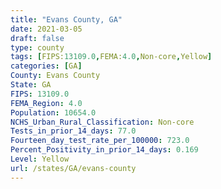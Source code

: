 ```yaml
---
title: "Evans County, GA"
date: 2021-03-05
draft: false
type: county
tags: [FIPS:13109.0,FEMA:4.0,Non-core,Yellow]
categories: [GA]
County: Evans County
State: GA
FIPS: 13109.0
FEMA_Region: 4.0
Population: 10654.0
NCHS_Urban_Rural_Classification: Non-core
Tests_in_prior_14_days: 77.0
Fourteen_day_test_rate_per_100000: 723.0
Percent_Positivity_in_prior_14_days: 0.169
Level: Yellow
url: /states/GA/evans-county
---
```



